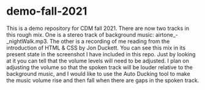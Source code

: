 # demo-fall-2021
This is a demo repository for CDM fall 2021. There are now two tracks in this rough mix. One is a stereo track of background music: airtone_-_nightWalk.mp3. The other is a recording of me reading from the introduction of HTML & CSS by Jon Duckett. You can see this mix in its present state in the screenshot I have included in this repo. Just by looking at it you can tell that the volume levels will need to be adjusted. I plan on adjusting the volume so that the spoken track will be louder relative to the background music, and I would like to use the Auto Ducking tool to make the music volume rise and then fall when there are gaps in the spoken track.

